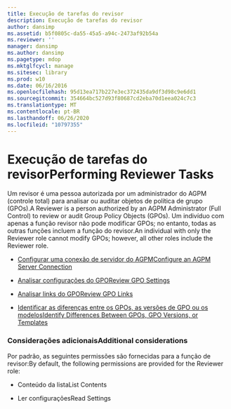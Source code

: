 ```yaml
---
title: Execução de tarefas do revisor
description: Execução de tarefas do revisor
author: dansimp
ms.assetid: b5f0805c-da55-45a5-a94c-2473af92b54a
ms.reviewer: ''
manager: dansimp
ms.author: dansimp
ms.pagetype: mdop
ms.mktglfcycl: manage
ms.sitesec: library
ms.prod: w10
ms.date: 06/16/2016
ms.openlocfilehash: 95d13ea717b227e3ec372435da9df3d98c9e6dd1
ms.sourcegitcommit: 354664bc527d93f80687cd2eba70d1eea024c7c3
ms.translationtype: MT
ms.contentlocale: pt-BR
ms.lasthandoff: 06/26/2020
ms.locfileid: "10797355"
---
```

# <span data-ttu-id="f7c98-103">Execução de tarefas do revisor</span><span class="sxs-lookup"><span data-stu-id="f7c98-103">Performing Reviewer Tasks</span></span>


<span data-ttu-id="f7c98-104">Um revisor é uma pessoa autorizada por um administrador do AGPM (controle total) para analisar ou auditar objetos de política de grupo (GPOs).</span><span class="sxs-lookup"><span data-stu-id="f7c98-104">A Reviewer is a person authorized by an AGPM Administrator (Full Control) to review or audit Group Policy Objects (GPOs).</span></span> <span data-ttu-id="f7c98-105">Um indivíduo com apenas a função revisor não pode modificar GPOs; no entanto, todas as outras funções incluem a função do revisor.</span><span class="sxs-lookup"><span data-stu-id="f7c98-105">An individual with only the Reviewer role cannot modify GPOs; however, all other roles include the Reviewer role.</span></span>

-   [<span data-ttu-id="f7c98-106">Configurar uma conexão de servidor do AGPM</span><span class="sxs-lookup"><span data-stu-id="f7c98-106">Configure an AGPM Server Connection</span></span>](configure-an-agpm-server-connection-agpm40.md)

-   [<span data-ttu-id="f7c98-107">Analisar configurações do GPO</span><span class="sxs-lookup"><span data-stu-id="f7c98-107">Review GPO Settings</span></span>](review-gpo-settings-agpm40.md)

-   [<span data-ttu-id="f7c98-108">Analisar links do GPO</span><span class="sxs-lookup"><span data-stu-id="f7c98-108">Review GPO Links</span></span>](review-gpo-links-agpm40.md)

-   [<span data-ttu-id="f7c98-109">Identificar as diferenças entre os GPOs, as versões de GPO ou os modelos</span><span class="sxs-lookup"><span data-stu-id="f7c98-109">Identify Differences Between GPOs, GPO Versions, or Templates</span></span>](identify-differences-between-gpos-gpo-versions-or-templates-agpm40.md)

### <span data-ttu-id="f7c98-110">Considerações adicionais</span><span class="sxs-lookup"><span data-stu-id="f7c98-110">Additional considerations</span></span>

<span data-ttu-id="f7c98-111">Por padrão, as seguintes permissões são fornecidas para a função de revisor:</span><span class="sxs-lookup"><span data-stu-id="f7c98-111">By default, the following permissions are provided for the Reviewer role:</span></span>

-   <span data-ttu-id="f7c98-112">Conteúdo da lista</span><span class="sxs-lookup"><span data-stu-id="f7c98-112">List Contents</span></span>

-   <span data-ttu-id="f7c98-113">Ler configurações</span><span class="sxs-lookup"><span data-stu-id="f7c98-113">Read Settings</span></span>

 

 





